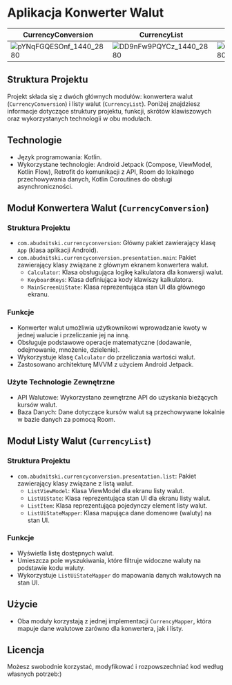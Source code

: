 # Aplikacja Konwerter Walut

| CurrencyConversion | CurrencyList | Search Bar |
|--------------------|--------------------|--------------------|
|![pYNqFGQESOnf_1440_2880](https://github.com/ArtemBudnitski/CurrencyConvertor/assets/126951785/8d908059-e037-4d97-8ab8-f4604e374765)|![DD9nFw9PQYCz_1440_2880](https://github.com/ArtemBudnitski/CurrencyConvertor/assets/126951785/294dea41-f716-43e5-9d49-d24a56aab7a9)|![QlyJAZqqrhkL_1440_2880](https://github.com/ArtemBudnitski/CurrencyConvertor/assets/126951785/1135f7ca-7d6a-48e3-8a39-ecdfa4923013)|


## Struktura Projektu

Projekt składa się z dwóch głównych modułów: konwertera walut (`CurrencyConversion`) i listy walut (`CurrencyList`). Poniżej znajdziesz informacje dotyczące struktury projektu, funkcji, skrótów klawiszowych oraz wykorzystanych technologii w obu modułach.

## Technologie

- Język programowania: Kotlin.
- Wykorzystane technologie: Android Jetpack (Compose, ViewModel, Kotlin Flow), Retrofit do komunikacji z API, Room do lokalnego przechowywania danych, Kotlin Coroutines do obsługi asynchroniczności.

## Moduł Konwertera Walut (`CurrencyConversion`)

### Struktura Projektu

- `com.abudnitski.currencyconversion`: Główny pakiet zawierający klasę `App` (klasa aplikacji Android).
- `com.abudnitski.currencyconversion.presentation.main`: Pakiet zawierający klasy związane z głównym ekranem konwertera walut.
  - `Calculator`: Klasa obsługująca logikę kalkulatora dla konwersji walut.
  - `KeyboardKeys`: Klasa definiująca kody klawiszy kalkulatora.
  - `MainScreenUiState`: Klasa reprezentująca stan UI dla głównego ekranu.

### Funkcje

- Konwerter walut umożliwia użytkownikowi wprowadzanie kwoty w jednej walucie i przeliczanie jej na inną.
- Obsługuje podstawowe operacje matematyczne (dodawanie, odejmowanie, mnożenie, dzielenie).
- Wykorzystuje klasę `Calculator` do przeliczania wartości walut.
- Zastosowano architekturę MVVM z użyciem Android Jetpack.


### Użyte Technologie Zewnętrzne

- API Walutowe: Wykorzystano zewnętrzne API do uzyskania bieżących kursów walut.
- Baza Danych: Dane dotyczące kursów walut są przechowywane lokalnie w bazie danych za pomocą Room.

## Moduł Listy Walut (`CurrencyList`)

### Struktura Projektu

- `com.abudnitski.currencyconversion.presentation.list`: Pakiet zawierający klasy związane z listą walut.
  - `ListViewModel`: Klasa ViewModel dla ekranu listy walut.
  - `ListUiState`: Klasa reprezentująca stan UI dla ekranu listy walut.
  - `ListItem`: Klasa reprezentująca pojedynczy element listy walut.
  - `ListUiStateMapper`: Klasa mapująca dane domenowe (waluty) na stan UI.

### Funkcje

- Wyświetla listę dostępnych walut.
- Umieszcza pole wyszukiwania, które filtruje widoczne waluty na podstawie kodu waluty.
- Wykorzystuje `ListUiStateMapper` do mapowania danych walutowych na stan UI.

## Użycie

- Oba moduły korzystają z jednej implementacji `CurrencyMapper`, która mapuje dane walutowe zarówno dla konwertera, jak i listy.

## Licencja

Możesz swobodnie korzystać, modyfikować i rozpowszechniać kod według własnych potrzeb:)

